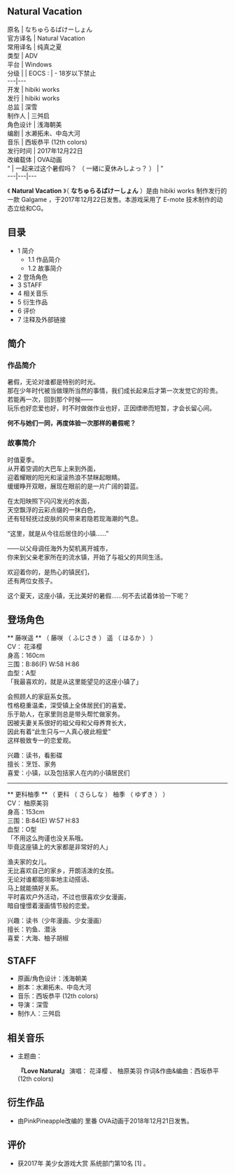 Natural Vacation  
---  
原名  |  なちゅらるばけーしょん   
官方译名  |  Natural Vacation   
常用译名  |  纯真之夏   
类型  |  ADV   
平台  |  Windows   
分级  |  |  EOCS  :  |  \- 18岁以下禁止   
---|---  
开发  |  hibiki works   
发行  |  hibiki works   
总监  |  深雪   
制作人  |  三舛启   
角色设计  |  浅海朝美   
编剧  |  水濑拓未、中岛大河   
音乐  |  西坂恭平 (12th colors)   
发行时间  |  2017年12月22日   
改编载体  |  OVA动画   
“  |  一起来过这个暑假吗？  （  一緒に夏休みしよっ？  ）  |  ”   
---|---|---  
  
《 **Natural Vacation** 》（  **なちゅらるばけーしょん** ）是由  hibiki works  制作发行的一款  Galgame
，于2017年12月22日发售。本游戏采用了  E-mote  技术制作的动态立绘和CG。

##  目录

  * 1  简介 
    * 1.1  作品简介 
    * 1.2  故事简介 
  * 2  登场角色 
  * 3  STAFF 
  * 4  相关音乐 
  * 5  衍生作品 
  * 6  评价 
  * 7  注释及外部链接 

##  简介

###  作品简介

暑假，无论对谁都是特别的时光。  
那在少年时代被当做理所当然的事情，我们成长起来后才第一次发觉它的珍贵。  
若能再一次，回到那个时候——  
玩乐也好恋爱也好，时不时做做作业也好，正因缥缈而短暂，才会长留心间。  
  
**何不与她们一同，再度体验一次那样的暑假呢？**

###  故事简介

时值夏季。  
从开着空调的大巴车上来到外面，  
迎着耀眼的阳光和滚滚热浪不禁眯起眼睛。  
缓缓睁开双眼，展现在眼前的是一片广阔的碧蓝。  
  
在太阳映照下闪闪发光的水面，  
天空飘浮的云彩点缀的一抹白色，  
还有轻轻抚过皮肤的风带来若隐若现海潮的气息。  
  
“这里，就是从今往后居住的小镇……”  
  
——以父母调任海外为契机离开城市，  
你来到父亲老家所在的流水镇，开始了与祖父的共同生活。  
  
欢迎着你的，是热心的镇民们，  
还有两位女孩子。  
  
这个夏天，这座小镇，无比美好的暑假……何不去试着体验一下呢？

##  登场角色

** 藤咲遥  ** （  藤咲  （  ふじさき  ）  遥  （  はるか  ）  ）  
CV：  花泽樱  
身高：160cm  
三围：B:86(F) W:58 H:86  
血型：A型  
「我最喜欢的，就是从这里能望见的这座小镇了」

会照顾人的家庭系女孩。  
性格稳重温柔，深受镇上全体居民们的喜爱。  
乐于助人，在家里则总是带头帮忙做家务。  
因被夫妻关系很好的祖父母和父母养育长大，  
因此有着“此生只与一人真心彼此相爱”  
这样极致专一的恋爱观。  
  
兴趣：读书，看影碟  
擅长：烹饪、家务  
喜爱：小镇，以及包括家人在内的小镇居民们

* * *

** 更科柚季  ** （  更科  （  さらしな  ）  柚季  （  ゆずき  ）  ）  
CV：  柚原美羽  
身高：153cm  
三围：B:84(E) W:57 H:83  
血型：O型  
「不用这么拘谨也没关系哦。  
毕竟这座镇上的大家都是非常好的人」

渔夫家的女儿。  
无比喜欢自己的家乡，开朗活泼的女孩。  
无论对谁都能坦率地主动搭话、  
马上就能搞好关系。  
平时喜欢户外活动，不过也很喜欢少女漫画，  
暗自憧憬着漫画情节般的恋爱。  
  
兴趣：读书（少年漫画、少女漫画）  
擅长：钓鱼、潜泳  
喜爱：大海、柚子胡椒

  

##  STAFF

  * 原画/角色设计：浅海朝美 
  * 剧本：水濑拓未、中岛大河 
  * 音乐：西坂恭平 (12th colors) 
  * 导演：深雪 
  * 制作人：三舛启 

##  相关音乐

  * 主题曲：   

     **『Love Natural』**
     演唱：  花泽樱  、  柚原美羽 
     作词&作曲&编曲：西坂恭平 (12th colors) 

##  衍生作品

  * 由PinkPineapple改编的  里番  OVA动画于2018年12月21日发售。 

##  评价

  * 获2017年  美少女游戏大赏  系统部门第10名  [1]  。 